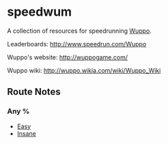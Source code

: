 # speedwum

A collection of resources for speedrunning [Wuppo](http://store.steampowered.com/app/400630/Wuppo/).

Leaderboards: http://www.speedrun.com/Wuppo

Wuppo's website: http://wuppogame.com/

Wuppo wiki: http://wuppo.wikia.com/wiki/Wuppo_Wiki

## Route Notes

### Any %

- [Easy]('./EASY.md')
- [Insane]('./INSANE.md')
